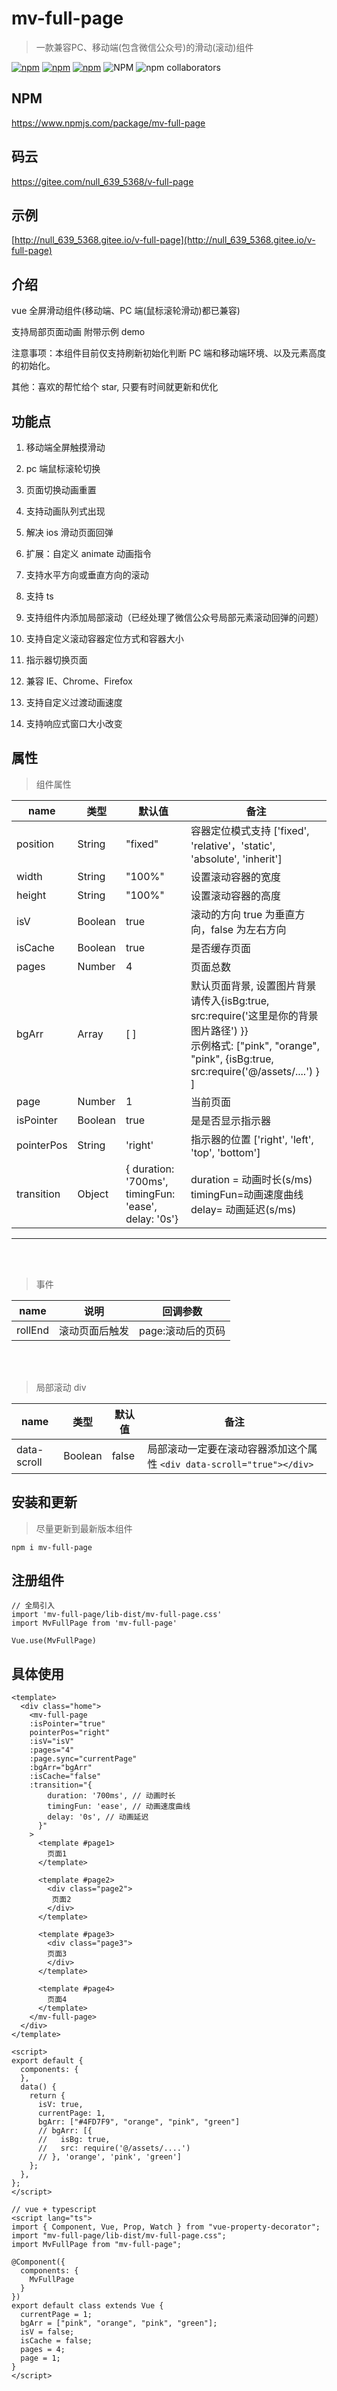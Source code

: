 # mv-full-page

> 一款兼容PC、移动端(包含微信公众号)的滑动(滚动)组件

[![npm](https://img.shields.io/npm/v/mv-full-page.svg)](https://www.npmjs.com/package/mv-full-page)
[![npm](https://img.shields.io/npm/dt/mv-full-page.svg)](https://www.npmjs.com/package/mv-full-page)
[![npm](https://img.shields.io/bundlephobia/min/mv-full-page.svg)](https://www.npmjs.com/package/mv-full-page)
![NPM](https://img.shields.io/npm/l/mv-full-page)
![npm collaborators](https://img.shields.io/npm/collaborators/mv-full-page)
## NPM

https://www.npmjs.com/package/mv-full-page

## 码云

https://gitee.com/null_639_5368/v-full-page

## 示例

[http://null_639_5368.gitee.io/v-full-page](http://null_639_5368.gitee.io/v-full-page)

## 介绍

vue 全屏滑动组件(移动端、PC 端(鼠标滚轮滑动)都已兼容)

支持局部页面动画 附带示例 demo

注意事项：本组件目前仅支持刷新初始化判断 PC 端和移动端环境、以及元素高度的初始化。

其他：喜欢的帮忙给个 star, 只要有时间就更新和优化


## 功能点

01. 移动端全屏触摸滑动

02. pc 端鼠标滚轮切换

03. 页面切换动画重置

04. 支持动画队列式出现

05. 解决 ios 滑动页面回弹

06. 扩展：自定义 animate 动画指令

07. 支持水平方向或垂直方向的滚动

08. 支持 ts

09. 支持组件内添加局部滚动（已经处理了微信公众号局部元素滚动回弹的问题）

10. 支持自定义滚动容器定位方式和容器大小

11. 指示器切换页面

12. 兼容 IE、Chrome、Firefox

13. 支持自定义过渡动画速度

14. 支持响应式窗口大小改变


## 属性

> 组件属性

| name       | 类型    | 默认值                                                  | 备注                                                                                                                                                                      |
| ---------- | ------- | ------------------------------------------------------- | ------------------------------------------------------------------------------------------------------------------------------------------------------------------------- |
| position   | String  | "fixed"                                                 | 容器定位模式支持 ['fixed', 'relative'，'static', 'absolute', 'inherit']                                                                                                   |
| width      | String  | "100%"                                                  | 设置滚动容器的宽度                                                                                                                                                        |
| height     | String  | "100%"                                                  | 设置滚动容器的高度                                                                                                                                                        |
| isV        | Boolean | true                                                    | 滚动的方向 true 为垂直方向，false 为左右方向                                                                                                                              |
| isCache    | Boolean | true                                                    | 是否缓存页面                                                                                                                                                              |
| pages      | Number  | 4                                                       | 页面总数                                                                                                                                                                  |
| bgArr      | Array   | [ ]                                                     | 默认页面背景, 设置图片背景请传入{isBg:true, src:require('这里是你的背景图片路径') }}<br>示例格式: ["pink", "orange", "pink", {isBg:true, src:require('@/assets/....') } ] |
| page       | Number  | 1                                                       | 当前页面                                                                                                                                                                  |
| isPointer  | Boolean | true                                                    | 是是否显示指示器                                                                                                                                                          |
| pointerPos | String  | 'right'                                                 | 指示器的位置 ['right', 'left', 'top', 'bottom']                                                                                                                           |
| transition | Object  | {  duration: '700ms',  timingFun: 'ease',  delay: '0s'} | duration = 动画时长(s/ms)  timingFun=动画速度曲线 delay= 动画延迟(s/ms)                                                                                                   |
***
<br>
<br>

> 事件

| name    | 说明           | 回调参数          |
| ------- | -------------- | ----------------- |
| rollEnd | 滚动页面后触发 | page:滚动后的页码 |
<br>
<br>

> 局部滚动 div

| name        | 类型    | 默认值 | 备注                                                                  |
| ----------- | ------- | ------ | --------------------------------------------------------------------- |
| data-scroll | Boolean | false  | 局部滚动一定要在滚动容器添加这个属性 `<div data-scroll="true"></div>` |



## 安装和更新

> 尽量更新到最新版本组件
> 
```
npm i mv-full-page
```

## 注册组件


``` 
// 全局引入
import 'mv-full-page/lib-dist/mv-full-page.css'
import MvFullPage from 'mv-full-page'

Vue.use(MvFullPage)
```
## 具体使用
``` 
<template>
  <div class="home">
    <mv-full-page   
    :isPointer="true"
    pointerPos="right" 
    :isV="isV" 
    :pages="4" 
    :page.sync="currentPage" 
    :bgArr="bgArr" 
    :isCache="false"
    :transition="{
        duration: '700ms', // 动画时长
        timingFun: 'ease', // 动画速度曲线
        delay: '0s', // 动画延迟
      }"
    >
      <template #page1>
        页面1
      </template>

      <template #page2>
        <div class="page2">
         页面2
        </div>
      </template>

      <template #page3>
        <div class="page3">
        页面3
        </div>
      </template>

      <template #page4>
        页面4
      </template>
    </mv-full-page>
  </div>
</template>

<script>
export default {
  components: {
  },
  data() {
    return {
      isV: true,
      currentPage: 1,
      bgArr: ["#4FD7F9", "orange", "pink", "green"]
      // bgArr: [{
      //   isBg: true,
      //   src: require('@/assets/....')
      // }, 'orange', 'pink', 'green']
    };
  },
};
</script>

```

``` 
// vue + typescript
<script lang="ts">
import { Component, Vue, Prop, Watch } from "vue-property-decorator";
import "mv-full-page/lib-dist/mv-full-page.css";
import MvFullPage from "mv-full-page";

@Component({
  components: {
    MvFullPage
  }
})
export default class extends Vue {
  currentPage = 1;
  bgArr = ["pink", "orange", "pink", "green"];
  isV = false;
  isCache = false;
  pages = 4;
  page = 1;
}
</script>
```
